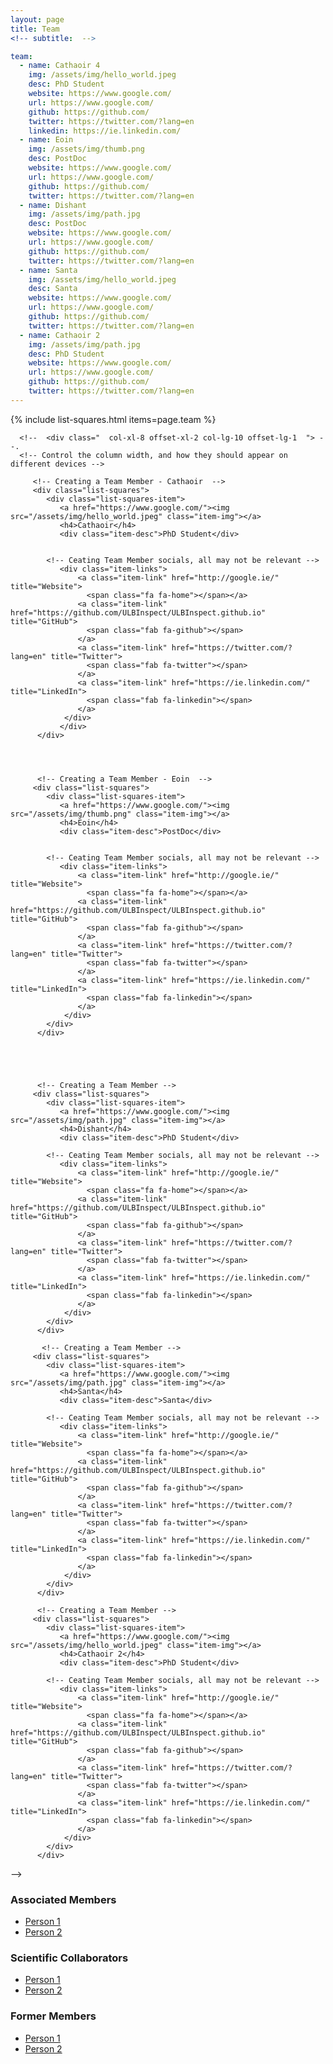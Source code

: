 ```yaml
---
layout: page
title: Team
<!-- subtitle:  -->

team:
  - name: Cathaoir 4
    img: /assets/img/hello_world.jpeg
    desc: PhD Student
    website: https://www.google.com/
    url: https://www.google.com/
    github: https://github.com/
    twitter: https://twitter.com/?lang=en
    linkedin: https://ie.linkedin.com/
  - name: Eoin
    img: /assets/img/thumb.png
    desc: PostDoc
    website: https://www.google.com/
    url: https://www.google.com/
    github: https://github.com/
    twitter: https://twitter.com/?lang=en 
  - name: Dishant
    img: /assets/img/path.jpg
    desc: PostDoc
    website: https://www.google.com/
    url: https://www.google.com/
    github: https://github.com/
    twitter: https://twitter.com/?lang=en
  - name: Santa
    img: /assets/img/hello_world.jpeg
    desc: Santa 
    website: https://www.google.com/
    url: https://www.google.com/
    github: https://github.com/
    twitter: https://twitter.com/?lang=en
  - name: Cathaoir 2 
    img: /assets/img/path.jpg
    desc: PhD Student
    website: https://www.google.com/
    url: https://www.google.com/
    github: https://github.com/
    twitter: https://twitter.com/?lang=en
---
```

{% include list-squares.html items=page.team %}

<!-- 
<div class="container-fluid">
   
   <div class="row" >
      <!-- Not needed it seems -->
      <!--  <div class="  col-xl-8 offset-xl-2 col-lg-10 offset-lg-1  "> --.
      <!-- Control the column width, and how they should appear on different devices -->
         
         <!-- Creating a Team Member - Cathaoir  -->
         <div class="list-squares">
            <div class="list-squares-item">
               <a href="https://www.google.com/"><img src="/assets/img/hello_world.jpeg" class="item-img"></a>
               <h4>Cathaoir</h4>
               <div class="item-desc">PhD Student</div>
              
      
            <!-- Ceating Team Member socials, all may not be relevant -->
               <div class="item-links">
                   <a class="item-link" href="http://google.ie/" title="Website">
                     <span class="fa fa-home"></span></a>
                   <a class="item-link" href="https://github.com/ULBInspect/ULBInspect.github.io" title="GitHub">
                     <span class="fab fa-github"></span>
                   </a>
                   <a class="item-link" href="https://twitter.com/?lang=en" title="Twitter">
                     <span class="fab fa-twitter"></span>
                   </a>
                   <a class="item-link" href="https://ie.linkedin.com/" title="LinkedIn">
                     <span class="fab fa-linkedin"></span>
                   </a>
                </div>
               </div>
          </div>
      
      
      

          <!-- Creating a Team Member - Eoin  -->
         <div class="list-squares">
            <div class="list-squares-item">
               <a href="https://www.google.com/"><img src="/assets/img/thumb.png" class="item-img"></a>
               <h4>Eoin</h4>
               <div class="item-desc">PostDoc</div>
              
                  
            <!-- Ceating Team Member socials, all may not be relevant -->
               <div class="item-links">
                   <a class="item-link" href="http://google.ie/" title="Website">
                     <span class="fa fa-home"></span></a>
                   <a class="item-link" href="https://github.com/ULBInspect/ULBInspect.github.io" title="GitHub">
                     <span class="fab fa-github"></span>
                   </a>
                   <a class="item-link" href="https://twitter.com/?lang=en" title="Twitter">
                     <span class="fab fa-twitter"></span>
                   </a>
                   <a class="item-link" href="https://ie.linkedin.com/" title="LinkedIn">
                     <span class="fab fa-linkedin"></span>
                   </a>
                </div>
            </div>
          </div>
      
      
      
      
  
          <!-- Creating a Team Member -->
         <div class="list-squares">
            <div class="list-squares-item">
               <a href="https://www.google.com/"><img src="/assets/img/path.jpg" class="item-img"></a>
               <h4>Dishant</h4>
               <div class="item-desc">PhD Student</div>
              
            <!-- Ceating Team Member socials, all may not be relevant -->
               <div class="item-links">
                   <a class="item-link" href="http://google.ie/" title="Website">
                     <span class="fa fa-home"></span></a>
                   <a class="item-link" href="https://github.com/ULBInspect/ULBInspect.github.io" title="GitHub">
                     <span class="fab fa-github"></span>
                   </a>
                   <a class="item-link" href="https://twitter.com/?lang=en" title="Twitter">
                     <span class="fab fa-twitter"></span>
                   </a>
                   <a class="item-link" href="https://ie.linkedin.com/" title="LinkedIn">
                     <span class="fab fa-linkedin"></span>
                   </a>
                </div>
            </div>
          </div>

           <!-- Creating a Team Member -->
         <div class="list-squares">
            <div class="list-squares-item">
               <a href="https://www.google.com/"><img src="/assets/img/path.jpg" class="item-img"></a>
               <h4>Santa</h4>
               <div class="item-desc">Santa</div>
              
            <!-- Ceating Team Member socials, all may not be relevant -->
               <div class="item-links">
                   <a class="item-link" href="http://google.ie/" title="Website">
                     <span class="fa fa-home"></span></a>
                   <a class="item-link" href="https://github.com/ULBInspect/ULBInspect.github.io" title="GitHub">
                     <span class="fab fa-github"></span>
                   </a>
                   <a class="item-link" href="https://twitter.com/?lang=en" title="Twitter">
                     <span class="fab fa-twitter"></span>
                   </a>
                   <a class="item-link" href="https://ie.linkedin.com/" title="LinkedIn">
                     <span class="fab fa-linkedin"></span>
                   </a>
                </div>
            </div>
          </div>

          <!-- Creating a Team Member -->
         <div class="list-squares">
            <div class="list-squares-item">
               <a href="https://www.google.com/"><img src="/assets/img/hello_world.jpeg" class="item-img"></a>
               <h4>Cathaoir 2</h4>
               <div class="item-desc">PhD Student</div>
              
            <!-- Ceating Team Member socials, all may not be relevant -->
               <div class="item-links">
                   <a class="item-link" href="http://google.ie/" title="Website">
                     <span class="fa fa-home"></span></a>
                   <a class="item-link" href="https://github.com/ULBInspect/ULBInspect.github.io" title="GitHub">
                     <span class="fab fa-github"></span>
                   </a>
                   <a class="item-link" href="https://twitter.com/?lang=en" title="Twitter">
                     <span class="fab fa-twitter"></span>
                   </a>
                   <a class="item-link" href="https://ie.linkedin.com/" title="LinkedIn">
                     <span class="fab fa-linkedin"></span>
                   </a>
                </div>
            </div>
          </div>
            
            
   </div>
</div> 
-->

### Associated Members
- [Person 1](https://en.wikipedia.org/wiki/Bruce_Springsteen)
- [Person 2](https://en.wikipedia.org/wiki/Bruce_Springsteen)

### Scientific Collaborators
- [Person 1](https://en.wikipedia.org/wiki/Bruce_Springsteen)
- [Person 2](https://en.wikipedia.org/wiki/Bruce_Springsteen)
  
### Former Members
- [Person 1](https://en.wikipedia.org/wiki/Bruce_Springsteen)
- [Person 2](https://en.wikipedia.org/wiki/Bruce_Springsteen)


